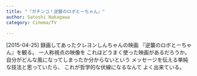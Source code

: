 ```yaml
---
title: "『ガチンコ！逆襲のロボとーちゃん』"
author: Satoshi Nakagawa
category: Cinema/TV

---
```


[2015-04-25]  録画してあったクレヨンしんちゃんの映画
『逆襲のロボとーちゃん』を観る。
一人称視点の映像を
これほどうまく使った映画があるだろうか。
自分がどんな風になってしまったか分からないという
メッセージを伝える単純な技法と思っていたら、
これが哲学的な伏線になるなんて
よく出来ている。

